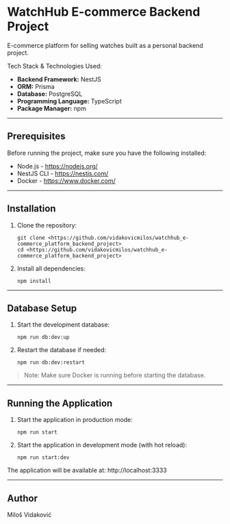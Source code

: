 # **WatchHub E-commerce Backend Project**

E-commerce platform for selling watches built as a personal backend project.

Tech Stack & Technologies Used:

- **Backend Framework:** NestJS
- **ORM:** Prisma
- **Database:** PostgreSQL
- **Programming Language:** TypeScript
- **Package Manager:** npm

---

## Prerequisites

Before running the project, make sure you have the following installed:

- Node.js - https://nodejs.org/
- NestJS CLI - https://nestjs.com/
- Docker - https://www.docker.com/

---

## Installation

1. Clone the repository:

   ```
   git clone <https://github.com/vidakovicmilos/watchhub_e-commerce_platform_backend_project>
   cd <https://github.com/vidakovicmilos/watchhub_e-commerce_platform_backend_project>

   ```

2. Install all dependencies:

   `npm install`

---

## Database Setup

1. Start the development database:

   `npm run db:dev:up`

2. Restart the database if needed:

   `npm run db:dev:restart`

> Note: Make sure Docker is running before starting the database.

---

## Running the Application

1. Start the application in production mode:

   `npm run start`

2. Start the application in development mode (with hot reload):

   `npm run start:dev`

The application will be available at: http://localhost:3333

---

## Author

Miloš Vidaković
